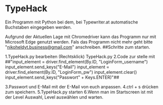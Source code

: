 # TypeHack
Ein Programm mit Python bei dem, bei Typewriter.at automatische Buchstaben eingegeben werden.

Aufgrund der Aktuellen Lage mit Chromedriver kann das Programm nur mit Microsoft Edge genutzt werden. Fals das Programm nicht mehr geht bitte "nikoheldyt.business@gmail.com" anschreiben. ##Schritte zum starten.

1.TypeHack.py bearbeiten (Rechtsklick) TypeHack.py
2.Code zur stelle mit ##"input_element = driver.find_element(By.ID, "LoginForm_username") input_element.send_keys("E-Mail")
input_element = driver.find_element(By.ID, "LoginForm_pw") input_element.clear() input_element.send_keys("Passwort" + Keys.ENTER)"##

3.Passwort und E-Mail mit der E-Mail von euch anpassen.
4.ctrl + s drücken zum speichern.
5.TypeHack.py starten
6.Wenn man im Startscreen ist mit der Level Auswahl, Level auswählen und warten.
